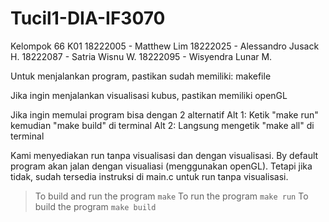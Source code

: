 # Tucil1-DIA-IF3070

Kelompok 66 K01
18222005 - Matthew Lim
18222025 - Alessandro Jusack H.
18222087 - Satria Wisnu W.
18222095 - Wisyendra Lunar M.

Untuk menjalankan program, pastikan sudah memiliki:
makefile

Jika ingin menjalankan visualisasi kubus, pastikan memiliki openGL

Jika ingin memulai program bisa dengan 2 alternatif
Alt 1: Ketik "make run" kemudian "make build" di terminal
Alt 2: Langsung mengetik "make all" di terminal

Kami menyediakan run tanpa visualisasi dan dengan visualisasi.
By default program akan jalan dengan visualiasi (menggunakan openGL).
Tetapi jika tidak, sudah tersedia instruksi di main.c untuk run tanpa visualisasi.

> To build and run the program
> `make`
> To run the program
> `make run`
> To build the program
> `make build`
